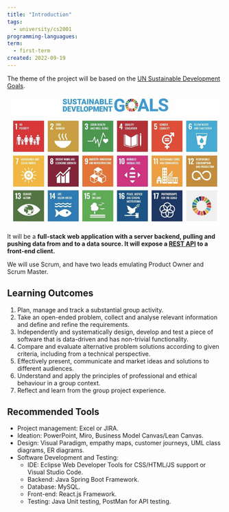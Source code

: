 ```yaml
---
title: "Introduction"
tags:
  - university/cs2001
programming-languagues:
term:
  - first-term
created: 2022-09-19
---
```

The theme of the project will be based on the [UN Sustainable Development Goals](https://www.un.org/sustainabledevelopment/).

![Screenshot 2022-09-19 at 14.25.54](notes/images/Screenshot%202022-09-19%20at%2014.25.54.png)

It will be a **full-stack web application with a server backend, pulling and pushing data from and to a data source. It will expose a [REST API](notes/university/rest-api.md) to a front-end client.**

We will use Scrum, and have two leads emulating Product Owner and Scrum Master.

## Learning Outcomes
1. Plan, manage and track a substantial group activity.
2. Take an open-ended problem, collect and analyse relevant information and define and refine the requirements.
3. Independently and systematically design, develop and test a piece of software that is data-driven and has non-trivial functionality.
4. Compare and evaluate alternative problem solutions according to given criteria, including from a technical perspective.
5. Effectively present, communicate and market ideas and solutions to different audiences.  
6. Understand and apply the principles of professional and ethical behaviour in a group context.
7. Reflect and learn from the group project experience.

## Recommended Tools
- Project management: Excel or JIRA.
- Ideation: PowerPoint, Miro, Business Model Canvas/Lean Canvas.
- Design: Visual Paradigm, empathy maps, customer journeys, UML class diagrams, ER diagrams.
- Software Development and Testing: 
    - IDE: Eclipse Web Developer Tools for CSS/HTML/JS support or Visual Studio Code.
    - Backend: Java Spring Boot Framework.
    - Database: MySQL.
    - Front-end: React.js Framework.
    - Testing: Java Unit testing, PostMan for API testing.